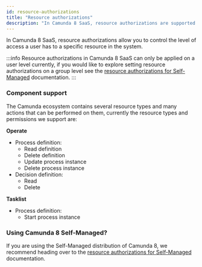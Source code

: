 ```yaml
---
id: resource-authorizations
title: "Resource authorizations"
description: "In Camunda 8 SaaS, resource authorizations are supported to allow a finer grained approach to controlling access to your resources."
---
```


In Camunda 8 SaaS, resource authorizations allow you to control the level of access a user has to a specific resource in the system.

:::info
Resource authorizations in Camunda 8 SaaS can only be applied on a user level currently, if you would like to explore setting resource authorizations
on a group level see the [resource authorizations for Self-Managed](../../self-managed/concepts/access-control/resource-authorizations.md) documentation.
:::

### Component support

The Camunda ecosystem contains several resource types and many actions that can be performed on them, currently the resource types and permissions we support are:

**Operate**

- Process definition:
  - Read definition
  - Delete definition
  - Update process instance
  - Delete process instance
- Decision definition:
  - Read
  - Delete

**Tasklist**

- Process definition:
  - Start process instance

### Using Camunda 8 Self-Managed?

If you are using the Self-Managed distribution of Camunda 8, we recommend heading over to the [resource authorizations for Self-Managed](../../self-managed/concepts/access-control/resource-authorizations.md) documentation.
